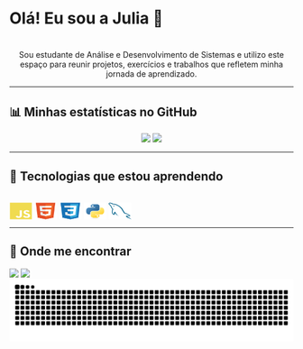 # Olá! Eu sou a Julia 💜

#

<p align="center">Sou estudante de Análise e Desenvolvimento de Sistemas e utilizo este espaço para reunir projetos, exercícios e trabalhos que refletem minha jornada de aprendizado.
  
---
  
## 📊 Minhas estatísticas no GitHub
<div align="center">
  
  <!-- GitHub Stats -->
  <img height="160em" src="https://github-readme-stats.vercel.app/api?username=6iove&show_icons=true&theme=radical&include_all_commits=true&count_private=true"/>
  
  <!-- Linguagens mais usadas -->
  <img height="160em" src="https://github-readme-stats.vercel.app/api/top-langs/?username=6iove&layout=compact&langs_count=7&theme=radical"/>
  
</div>

---

## 👾 Tecnologias que estou aprendendo
<div style="display: inline_block"><br>
  <img align="center" alt="JS" height="30" width="40" src="https://raw.githubusercontent.com/devicons/devicon/master/icons/javascript/javascript-plain.svg">
  <img align="center" alt="HTML" height="30" width="40" src="https://raw.githubusercontent.com/devicons/devicon/master/icons/html5/html5-original.svg">
  <img align="center" alt="CSS" height="30" width="40" src="https://raw.githubusercontent.com/devicons/devicon/master/icons/css3/css3-original.svg">
  <img align="center" alt="Python" height="30" width="40" src="https://raw.githubusercontent.com/devicons/devicon/master/icons/python/python-original.svg">
  <img align="center" alt="MySQL" height="30" width="40" src="https://raw.githubusercontent.com/devicons/devicon/master/icons/mysql/mysql-original.svg">
</div>

---

## 🚀 Onde me encontrar
<div>
  <a href="https://www.linkedin.com/in/julia-caramori-b070b6345/" target="_blank"><img src="https://img.shields.io/badge/-LinkedIn-%230077B5?style=for-the-badge&logo=linkedin&logoColor=white" target="_blank"></a> 
  <a href="mailto:jcostacaramori@gmail.com" target="_blank"><img src="https://img.shields.io/badge/-Gmail-%23E4405F?style=for-the-badge&logo=gmail&logoColor=white" target="_blank"></a>
</div>

<picture align="center">
  <source media="(prefers-color-scheme: dark)" srcset="https://raw.githubusercontent.com/6iove/6iove/output/github-contribution-grid-snake-dark.svg">
  <source media="(prefers-color-scheme: light)" srcset="https://raw.githubusercontent.com/6iove/6iove/output/github-contribution-grid-snake-dark.svg">
  <img align="center" alt="github contribution grid snake animation" src="https://raw.githubusercontent.com/6iove/6iove/output/github-contribution-grid-snake.svg">
</picture>
